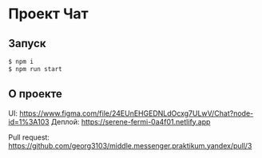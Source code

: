# Проект Чат

## Запуск

```sh
$ npm i
$ npm run start
```

## О проекте

UI: https://www.figma.com/file/24EUnEHGEDNLdOcxg7ULwV/Chat?node-id=1%3A103
Деплой: https://serene-fermi-0a4f01.netlify.app

Pull request: https://github.com/georg3103/middle.messenger.praktikum.yandex/pull/3
